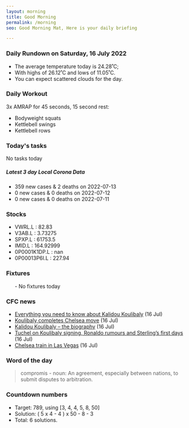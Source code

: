 ```yaml
---
layout: morning
title: Good Morning
permalink: /morning
seo: Good Morning Mat, Here is your daily briefing

---
```


<!-- weather_marker starts -->
### Daily Rundown on Saturday, 16 July 2022

- The average temperature today is 24.28˚C;
- With highs of 26.12˚C and lows of 11.05˚C.
- You can expect scattered clouds for the day.

<!-- weather_marker ends -->

### Daily Workout
<!-- workout_marker starts -->
3x AMRAP for 45 seconds, 15 second rest:

- Bodyweight squats
- Kettlebell swings
- Kettlebell rows

<!-- workout_marker ends -->

### Today's tasks
<!-- task_marker starts -->
No tasks today
<!-- task_marker ends -->

<!-- c19_marker starts -->
##### Latest 3 day Local Corona Data

- 359 new cases & 2 deaths on 2022-07-13
- 0 new cases & 0 deaths on 2022-07-12
- 0 new cases & 0 deaths on 2022-07-11

<!-- c19_marker ends -->

### Stocks

<!-- stocks_marker starts -->

- VWRL.L : 82.83
- V3AB.L : 3.73275
- SPXP.L : 61753.5
- IMID.L : 164.92999
- 0P0001K1DP.L : nan
- 0P00013P6I.L : 227.94

<!-- stocks_marker ends -->

### Fixtures

<!-- sports_marker starts -->

<ul>
- No fixtures today</ul>

<!-- sports_marker ends -->

### CFC news

<!-- cfc_marker starts -->
- [Everything you need to know about Kalidou Koulibaly](https://chelseafc.com/en/news/article/everything-you-need-to-know-about-kalidou-koulibaly) (16 Jul)
- [Koulibaly completes Chelsea move](https://chelseafc.com/en/news/article/koulibaly-completes-chelsea-move) (16 Jul)
- [Kalidou Koulibaly – the biography](https://chelseafc.com/en/news/article/kalidou-koulibaly-the-biography) (16 Jul)
- [Tuchel on Koulibaly signing, Ronaldo rumours and Sterling’s first days](https://chelseafc.com/en/news/article/tuchel-on-ronaldo-rumours-sterlings-first-days-and-koulibaly-latest) (16 Jul)
- [Chelsea train in Las Vegas](https://chelseafc.com/en/news/article/chelsea-train-in-las-vegas) (16 Jul)

<!-- cfc_marker ends -->

### Word of the day
<!-- word_marker starts -->

 > compromis - noun: An agreement, especially between nations, to submit disputes to arbitration.

<!-- word_marker ends -->

### Countdown numbers
<!-- game_marker starts -->

- Target: 789, using [3, 4, 4, 5, 8, 50]
- Solution: ( 5 x 4 - 4 ) x 50 - 8 - 3
- Total: 6 solutions.

<!-- game_marker ends -->
